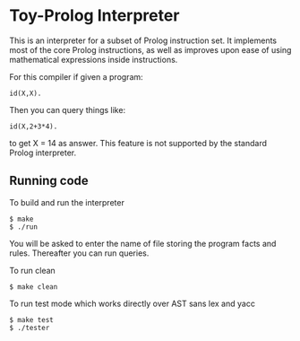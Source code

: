 # Toy-Prolog Interpreter
This is an interpreter for a subset of Prolog instruction set. It implements most of the core Prolog instructions, as well as improves upon ease of using mathematical expressions inside instructions.

For this compiler if given a program:
```
id(X,X).
```
Then you can query things like:
```
id(X,2+3*4).
```
to get X = 14 as answer.
This feature is not supported by the standard Prolog interpreter.

## Running code
To build and run the interpreter
```
$ make
$ ./run
```
You will be asked to enter the name of file storing the program facts and rules.
Thereafter you can run queries.

To run clean
```
$ make clean
```
To run test mode which works directly over AST sans lex and yacc
```
$ make test
$ ./tester
```
